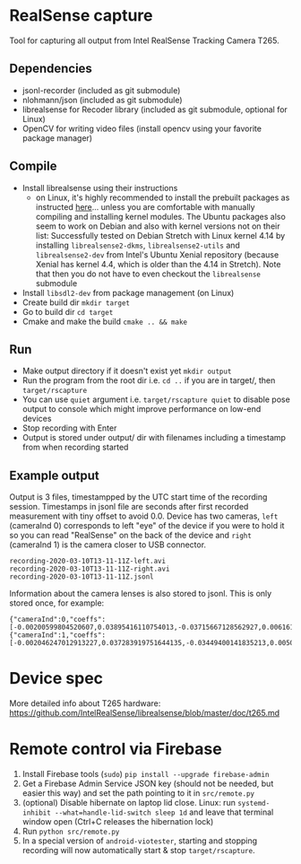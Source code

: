 # RealSense capture

Tool for capturing all output from Intel RealSense Tracking Camera T265.

## Dependencies

* jsonl-recorder (included as git submodule)
* nlohmann/json (included as git submodule)
* librealsense for Recoder library (included as git submodule, optional for Linux)
* OpenCV for writing video files (install opencv using your favorite package manager)

## Compile

* Install librealsense using their instructions
  - on Linux, it's highly recommended to install the prebuilt packages as instructed [here](https://github.com/IntelRealSense/librealsense/blob/master/doc/distribution_linux.md)... unless you are comfortable with manually compiling and installing kernel modules.
   The Ubuntu packages also seem to work on Debian and also with kernel versions not on their list: Successfully tested on Debian Stretch with Linux kernel 4.14 by installing `librealsense2-dkms`, `librealsense2-utils` and `librealsense2-dev` from Intel's Ubuntu Xenial repository (because Xenial has kernel 4.4, which is older than the 4.14 in Stretch). Note that then you do not have to even checkout the `librealsense` submodule
* Install `libsdl2-dev` from package management (on Linux)
* Create build dir `mkdir target`
* Go to build dir `cd target`
* Cmake and make the build `cmake .. && make`

## Run

* Make output directory if it doesn't exist yet `mkdir output`
* Run the program from the root dir i.e. `cd ..` if you are in target/, then `target/rscapture`
* You can use `quiet` argument i.e. `target/rscapture quiet` to disable pose output to console which might improve performance on low-end devices
* Stop recording with Enter
* Output is stored under output/ dir with filenames including a timestamp from when recording started

## Example output

Output is 3 files, timestampped by the UTC start time of the recording session. Timestamps in jsonl file are seconds after first recorded measurement with tiny offset to avoid 0.0. Device has two cameras, `left` (cameraInd 0) corresponds to left "eye" of the device if you were to hold it so you can read "RealSense" on the back of the device and `right` (cameraInd 1) is the camera closer to USB connector.

```
recording-2020-03-10T13-11-11Z-left.avi
recording-2020-03-10T13-11-11Z-right.avi
recording-2020-03-10T13-11-11Z.jsonl
```

Information about the camera lenses is also stored to jsonl. This is only stored once, for example:

```
{"cameraInd":0,"coeffs":[-0.00200599804520607,0.03895416110754013,-0.03715667128562927,0.0061612860299646854,0.0],"model":"RS2_DISTORTION_KANNALA_BRANDT4"}
{"cameraInd":1,"coeffs":[-0.002046247012913227,0.037283919751644135,-0.03449400141835213,0.005099817179143429,0.0],"model":"RS2_DISTORTION_KANNALA_BRANDT4"}
```

# Device spec

More detailed info about T265 hardware: https://github.com/IntelRealSense/librealsense/blob/master/doc/t265.md

# Remote control via Firebase

1. Install Firebase tools (`sudo`) `pip install --upgrade firebase-admin`
2. Get a Firebase Admin Service JSON key (should not be needed, but easier this way)
   and set the path pointing to it in `src/remote.py`
2. (optional) Disable hibernate on laptop lid close.
   Linux: run `systemd-inhibit --what=handle-lid-switch sleep 1d` and leave
   that terminal window open (Ctrl+C releases the hibernation lock)
3. Run `python src/remote.py`
4. In a special version of `android-viotester`, starting and stopping recording
   will now automatically start & stop `target/rscapture`.

